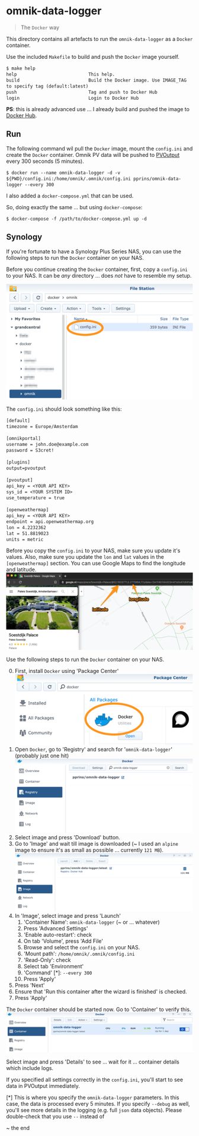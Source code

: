 # omnik-data-logger
> The `Docker` way

This directory contains all artefacts to run the `omnik-data-logger` as a `Docker` container.

Use the included `Makefile` to build and push the `Docker` image yourself.

```
$ make help
help                           This help.
build                          Build the Docker image. Use IMAGE_TAG to specify tag (default:latest)
push                           Tag and push to Docker Hub
login                          Login to Docker Hub
```

**PS**: this is already advanced use ... I already build and pushed the image to [Docker Hub](https://hub.docker.com/r/pprins/omnik-data-logger).

## Run

The following command wil pull the `Docker` image, mount the `config.ini` and create the `Docker` container. Omnik PV data will be pushed to [PVOutput](https://pvoutput.org/) every 300 seconds (5 minutes).

```
$ docker run --name omnik-data-logger -d -v ${PWD}/config.ini:/home/omnik/.omnik/config.ini pprins/omnik-data-logger --every 300
```

I also added a `docker-compose.yml` that can be used.

So, doing exactly the same ... but using `docker-compose`:

```
$ docker-compose -f /path/to/docker-compose.yml up -d
```

## Synology

If you're fortunate to have a Synology Plus Series NAS, you can use the following steps to run the `Docker` container on your NAS.

Before you continue creating the `Docker` container, first, copy a `config.ini` to your NAS. It can be _any_ directory ... does _not_ have to resemble my setup.

![](./img/dsm-filestation-config-ini.png)

The `config.ini` should look something like this:

```
[default]
timezone = Europe/Amsterdam

[omnikportal]
username = john.doe@example.com
password = S3cret!

[plugins]
output=pvoutput

[pvoutput]
api_key = <YOUR API KEY>
sys_id = <YOUR SYSTEM ID>
use_temperature = true

[openweathermap]
api_key = <YOUR API KEY>
endpoint = api.openweathermap.org
lon = 4.2232362
lat = 51.8819023
units = metric
```
Before you copy the `config.ini` to your NAS, make sure you update it's values. Also, make sure you update the `lon` and `lat` values in the `[openweathermap]` section. You can use Google Maps to find the longitude and latitude.
![](./img/get-lon-lat.png)

Use the following steps to run the `Docker` container on your NAS.

0. First, install `Docker` using 'Package Center'
   ![Install Docker](./img/dsm-install-docker.png)
1. Open `Docker`, go to 'Registry' and search for '`omnik-data-logger`' (probably just one hit)
   ![](./img/dsm-docker-registry-search.png)
2. Select image and press 'Download' button.
3. Go to 'Image' and wait till image is downloaded (~ I used an `alpine` image to ensure it's as small as possible ... currently `121 MB`).
   ![](img/dsm-docker-image-downloaded.png)
4. In 'Image', select image and press 'Launch'
   1. 'Container Name': `omnik-data-logger` (~ or ... whatever)
   2. Press 'Advanced Settings'
   3. 'Enable auto-restart': check
   4. On tab 'Volume', press 'Add File'
   5. Browse and select the `config.ini` on your NAS.
   6. 'Mount path': `/home/omnik/.omnik/config.ini`
   7. 'Read-Only': check
   8. Select tab 'Environment'
   9. 'Command' [*]: `--every 300` 
   10. Press 'Apply'
5.  Press 'Next'
6.  Ensure that 'Run this container after the wizard is finished' is checked.
7.  Press 'Apply'

The `Docker` container should be started now. Go to 'Container' to verify this.
![](./img/dsm-docker-running.png)

Select image and press 'Details' to see ... wait for it ... container details which include logs.

If you specified all settings correctly in the `config.ini`, you'll start to see data in PVOutput immediately.

[*] This is where you specify the `omnik-data-logger` parameters. In this case, the data is processed every 5 minutes. If you specify `--debug` as well, you'll see more details in the logging (e.g. full `json` data objects). Please double-check that you use `--` instead of 

~ the end